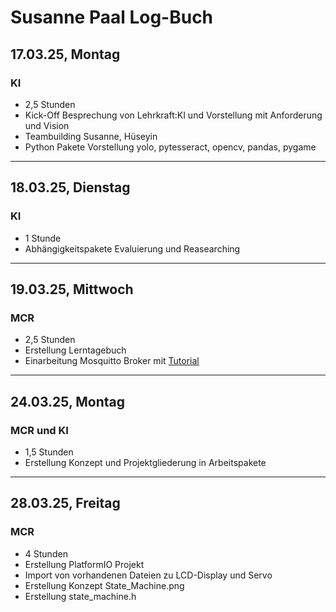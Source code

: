 # Susanne Paal Log-Buch

## 17.03.25, Montag

### KI

- 2,5 Stunden
- Kick-Off Besprechung von Lehrkraft:KI und Vorstellung mit Anforderung und Vision
- Teambuilding Susanne, Hüseyin
- Python Pakete Vorstellung yolo, pytesseract, opencv, pandas, pygame

---

## 18.03.25, Dienstag

### KI

- 1 Stunde
- Abhängigkeitspakete Evaluierung und Reasearching

---

## 19.03.25, Mittwoch

### MCR

- 2,5 Stunden
- Erstellung Lerntagebuch
- Einarbeitung Mosquitto Broker mit [Tutorial](https://cedalo.com/blog/how-to-install-mosquitto-mqtt-broker-on-windows/)

---

## 24.03.25, Montag

### MCR und KI

- 1,5 Stunden
- Erstellung Konzept und Projektgliederung in Arbeitspakete

---

## 28.03.25, Freitag

### MCR

- 4 Stunden
- Erstellung PlatformIO Projekt
- Import von vorhandenen Dateien zu LCD-Display und Servo
- Erstellung Konzept State_Machine.png
- Erstellung state_machine.h 
